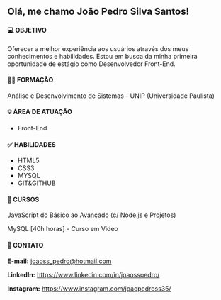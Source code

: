 ## Olá, me chamo João Pedro Silva Santos!


#### 💻 OBJETIVO
Oferecer a melhor experiência aos usuários através dos meus conhecimentos e habilidades. Estou em busca da minha primeira oportunidade de estágio como Desenvolvedor Front-End.

#### 🧑‍🎓 FORMAÇÃO 
Análise e Desenvolvimento de Sistemas - UNIP (Universidade Paulista)



#### 💡 ÁREA DE ATUAÇÃO
- Front-End

#### ✅ HABILIDADES

- HTML5
- CSS3
- MYSQL
- GIT&GITHUB


#### 🚀 CURSOS
JavaScript do Básico ao Avançado (c/ Node.js e Projetos)

MySQL [40h horas] - Curso em Video



#### 🚀 CONTATO
**E-mail:** 
joaoss_pedro@hotmail.com

**LinkedIn:**
https://www.linkedin.com/in/joaosspedro/

**Instagram:**
https://www.instagram.com/joaopedross35/


<!--
**joaosspedro/joaosspedro** is a ✨ _special_ ✨ repository because its `README.md` (this file) appears on your GitHub profile.

Here are some ideas to get you started:

- 🔭 I’m currently working on ...
- 🌱 I’m currently learning ...
- 👯 I’m looking to collaborate on ...
- 🤔 I’m looking for help with ...
- 💬 Ask me about ...
- 📫 How to reach me: ...
- 😄 Pronouns: ...
- ⚡ Fun fact: ...
-->
